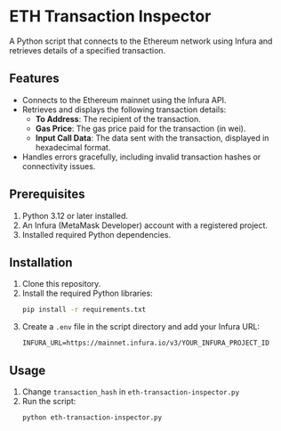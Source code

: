 # ETH Transaction Inspector

A Python script that connects to the Ethereum network using Infura and retrieves details of a specified transaction.

## Features

- Connects to the Ethereum mainnet using the Infura API.
- Retrieves and displays the following transaction details:
    - **To Address**: The recipient of the transaction.
    - **Gas Price**: The gas price paid for the transaction (in wei).
    - **Input Call Data**: The data sent with the transaction, displayed in hexadecimal format.
- Handles errors gracefully, including invalid transaction hashes or connectivity issues.

## Prerequisites

1. Python 3.12 or later installed.
2. An Infura (MetaMask Developer) account with a registered project.
3. Installed required Python dependencies.

## Installation

1. Clone this repository.
2. Install the required Python libraries:
    ```bash
    pip install -r requirements.txt
    ```
3. Create a `.env` file in the script directory and add your Infura URL:
    ```
    INFURA_URL=https://mainnet.infura.io/v3/YOUR_INFURA_PROJECT_ID
    ```

## Usage
1. Change `transaction_hash` in `eth-transaction-inspector.py`
2. Run the script:
    ```bash
    python eth-transaction-inspector.py
    ```